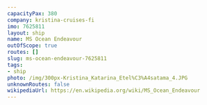 ```yaml
---
capacityPax: 380
company: kristina-cruises-fi
imo: 7625811
layout: ship
name: MS Ocean Endeavour
outOfScope: true
routes: []
slug: ms-ocean-endeavour-7625811
tags:
- ship
photo: /img/300px-Kristina_Katarina_Etel%C3%A4satama_4.JPG
unknownRoutes: false
wikipediaUrl: https://en.wikipedia.org/wiki/MS_Ocean_Endeavour
---
```

